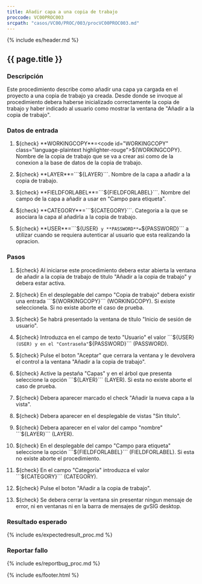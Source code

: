 ```yaml
---
title: Añadir capa a una copia de trabajo 
proccode: VC00PROC003
srcpath: "casos/VC00/PROC/003/procVC00PROC003.md"
---
```


{% include es/header.md %}

## {{ page.title }}

### Descripción

Este procedimiento describe como añadir una capa ya cargada en el proyecto
a una copia de trabajo ya creada. Desde donde se invoque al procedimiento debera
haberse inicializado correctamente la copia de trabajo y haber indicado al usuario
como mostrar la ventana de "Añadir a la copia de trabajo".

### Datos de entrada

1. ${check} **WORKINGCOPY**=<code id="WORKINGCOPY" class="language-plaintext highlighter-rouge">${WORKINGCOPY}</code>. Nombre de la copia de trabajo que se va a crear asi como 
   de la conexion a la base de datos de la copia de trabajo. 

2. ${check} **LAYER**=```${LAYER}```. Nombre de la capa a añadir a la copia de trabajo.

3. ${check} **FIELDFORLABEL**=```${FIELDFORLABEL}```. Nombre del campo de la capa a añadir
   a usar en "Campo para etiqueta". 

4. ${check} **CATEGORY**=```${CATEGORY}```. Categoria a la que se asociara la capa al 
   añadirla a la copia de trabajo. 

5. ${check} **USER**=```${USER}``` y **PASSWORD**=```${PASSWORD}``` a utilizar cuando se requiera autenticar al
   usuario que esta realizando la opracion.

### Pasos

1. ${check} Al iniciarse este procedimiento debera estar abierta la ventana de añadir a la copia de 
   trabajo de titulo "Añadir a la copia de trabajo" y debera estar activa.

2. ${check} En el desplegable del campo "Copia de trabajo" debera existir una 
   entrada ```${WORKINGCOPY}``` (WORKINGCOPY). Si existe seleccionela. Si no existe
   aborte el caso de prueba.

3. ${check} Se habrá presentado la ventana de título "Inicio de sesión de usuario".

4. ${check} Introduzca en el campo de texto "Usuario" el valor ```${USER}``` (USER) y en el "Contraseña" ```${PASSWORD}``` (PASSWORD).
 
5. ${check} Pulse el boton "Aceptar" que cerrara la ventana y le devolvera el control a la ventana "Añadir a la copia de trabajo".

6. ${check} Active la pestaña "Capas" y en el árbol que presenta seleccione
    la opción ```${LAYER}``` (LAYER). Si esta no existe aborte el caso de prueba.

7. ${check} Debera aparecer marcado el check "Añadir la nueva capa a la vista".

8. ${check} Debera aparecer en el desplegable de vistas "Sin titulo".

9. ${check} Debera aparecer en el valor del campo "nombre" ```${LAYER}``` (LAYER).

10. ${check} En el desplegable del  campo "Campo para etiqueta" seleccione 
   la opción ```${FIELDFORLABEL}``` (FIELDFORLABEL). 
   Si esta no existe aborte el procedimiento.

11. ${check} En el campo "Categoría" introduzca el valor  ```${CATEGORY}``` (CATEGORY).

12. ${check} Pulse el boton "Añadir a la copia de trabajo".

13. ${check} Se debera cerrar la ventana sin presentar ningun mensaje de error,
    ni en ventanas ni en la barra de mensajes de gvSIG desktop.

### Resultado esperado

{% include es/expectedresult_proc.md %}

### Reportar fallo

{% include es/reportbug_proc.md %}

{% include es/footer.html %}
